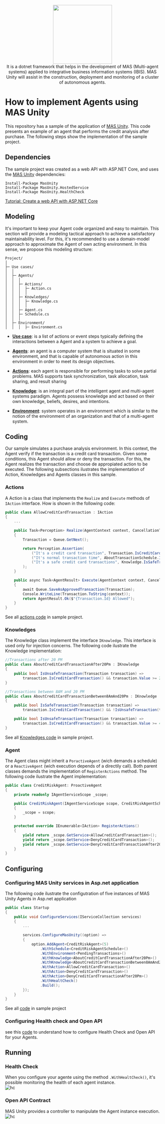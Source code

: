                                                                                                
<p align='center'>
    <img width=192" src="https://raw.githubusercontent.com/8T4/mas-unity/main/docs/imgs/logo.png" />
    <br/>It is a dotnet framework that helps in the development of MAS (Multi-agent systems) applied to integrative business information systems (IBIS). MAS Unity will assist in the construction, deployment and monitoring of a cluster of autonomous agents.
</p>

# How to implement Agents using MAS Unity
This repository has a sample of the application of [MAS Unity](https://github.com/8T4/mas-unity). This code presents an example of an agent that performs the credit analysis after purchase. The following steps show the implementation of the sample project.

## Dependencies
The sample project was created as a web API with ASP.NET Core, and uses the [MAS Unity](https://github.com/8T4/mas-unity) dependencies:

```
Install-Package MasUnity
Install-Package MasUnity.HostedService
Install-Package MasUnity.HealthCheck
```

[Tutorial: Create a web API with ASP.NET Core](https://docs.microsoft.com/en-us/aspnet/core/tutorials/first-web-api?view=aspnetcore-5.0&tabs=visual-studio)

## Modeling
It's important to keep your Agent code organized and easy to maintain. This section will provide a modeling tactical approach to achieve a satisfactory maintainability level. For this, it's recommended to use a domain-model approach to approximate the Agent of own acting environment. In this sense, we propose this modeling structure:

```
Project/
│  
├─ Use cases/
│  │  
│  ├─ Agents/
│  │  │
│  │  ├─ Actions/
│  │  │  ├─ Action.cs
│  │  │  │
│  │  ├─ Knowledges/
│  │  │  ├─ Knowledge.cs
│  │  │  │
│  │  ├─ Agent.cs
│  │  ├─ Schedule.cs
│  │  │  
│  ├─ Environment/
│  │  │  ├─ Environment.cs
```

- [**Use case**](https://en.wikipedia.org/wiki/Use_case): is a list of actions or event steps typically defining the interactions between a Agent and a system to achieve a goal. 
                                                                                                 
- [**Agents**](https://www.researchgate.net/publication/222827222): an agent is a computer system that is situated in some environment, and that is capable of autonomous action in this environment in order to meet its design objectives.
                                                                                                 
- [**Actions**](https://www.researchgate.net/publication/222827222): each agent is responsible for performing tasks to solve partial problems. MAS supports task synchronization, task allocation, task sharing, and result sharing
                                                                                                 
- [**Knowledge**](https://www.researchgate.net/publication/222827222): is an integral part of the intelligent agent and multi-agent systems paradigm. Agents possess knowledge and act based on their own knowledge, beliefs, desires, and intentions.

- [**Environment**](https://www.researchgate.net/publication/222827222): system operates in an environment which is similar to the notion of the environment of an organization and that of a multi-agent system.
                                                                                                 

## Coding
Our sample simulates a purchase analysis environment. In this context, the Agent verify if the transaction is a credit card transaction. Given some conditions, this Agent should allow or deny the transaction. For this, the Agent realizes the transaction and choose de appropiated action to be executed. The following subsections ilustrates the implementation of Action, Knowledges and Agents classes in this sample.                                                                                                    
                                                                                                 
### Actions
A Action is a class that implements the `Realize` and `Execute` methods of `IAction` interface. How is shown in the following code:
                                                                                                 
```c#
public class AllowCreditCardTransaction : IAction
{
    ...
                                                                                                 
    public Task<Perception> Realize(AgentContext context, CancellationToken cancellation)
    {
        Transaction = Queue.GetNext();

        return Perception.Assertion(
            ("It's a credit card transaction", Transaction.IsCreditCardTransaction()),
            ("It's normal transaction time", AboutTransactionSchedule.ItsNormalTransactionSchedule()),
            ("It's a safe credit card transactions", Knowledge.IsSafeTransaction(Transaction))
        );
    }

    public async Task<AgentResult> Execute(AgentContext context, CancellationToken cancellation)
    {
        await Queue.SaveAsApprovedTransaction(Transaction);
        Console.WriteLine(Transaction.ToString(context));
        return AgentResult.Ok($"{Transaction.Id} Allowed");
    }
}  
```
See all [actions code](https://github.com/8T4/mas-unity-sample/tree/main/MyBusiness.Compliance/RiskAnalysis/Agents/CreditRisk/Actions) in sample project.


### Knowledges
The Knowledge class implement the interface `IKnowledge`. This interface is used only for injection concerns. The following code ilustrate the Knowledge implementation:
                 
```c#
//Transactions after 20 PM               
public class AboutCreditCardTransactionAfter20Pm : IKnowledge
{
    public bool IsUnsafeTransaction(Transaction transaction) =>
        transaction.IsCreditCardTransaction() && transaction.Value >= 2500 && transaction.ReliabilityRating <= 3;
}

//Transactions between 8AM and 20 PM                  
public class AboutCreditCardTransactionBetween8AmAnd20Pm : IKnowledge
{
    public bool IsSafeTransaction(Transaction transaction) =>
        transaction.IsCreditCardTransaction() && !IsUnsafeTransaction(transaction);

    public bool IsUnsafeTransaction(Transaction transaction) =>
        transaction.IsCreditCardTransaction() && transaction.Value >= 4500 && transaction.ReliabilityRating < 3;
}
```
See all [Knowledges code](https://github.com/8T4/mas-unity-sample/tree/main/MyBusiness.Compliance/RiskAnalysis/Agents/CreditRisk/Knowledges) in sample project.
                 
### Agent
The Agent class might inherit a `PoractiveAgent` (wich demands a schedule) or a `ReactiveAgent` (wich execution depends of a directily call). Both parent classes demands the implementation of `RegisterActions` method. The following code ilustrate the Agent implementation:

```c#
public class CreditRiskAgent: ProactiveAgent
{
    private readonly IAgentServiceScope _scope;

    public CreditRiskAgent(IAgentServiceScope scope, CreditRiskAgentSchedule schedule) : base(schedule)
    {
        _scope = scope;
    }

    protected override IEnumerable<IAction> RegisterActions()
    {
        yield return _scope.GetService<AllowCreditCardTransaction>();
        yield return _scope.GetService<DenyCreditCardTransaction>();
        yield return _scope.GetService<DenyCreditCardTransactionAfter20Pm>();
    }
}
```

## Configuring
                 
### Configuring MAS Unity services in Asp.net application

The following code ilustrate the configutration of five instances of MAS Unity Agents in Asp.net application

```c#
public class Startup
{
    public void ConfigureServices(IServiceCollection services)
    {
        ...
                 
        services.ConfigureMasUnity((option) =>
        {
            option.AddAgent<CreditRiskAgent>(5)
                .WithSchedule<CreditRiskAgentSchedule>()
                .WithEnvironment<PendingTransactions>()
                .WithKnowledge<AboutCreditCardTransactionAfter20Pm>()
                .WithKnowledge<AboutCreditCardTransactionBetween8AmAnd20Pm>()
                .WithAction<AllowCreditCardTransaction>()
                .WithAction<DenyCreditCardTransaction>()
                .WithAction<DenyCreditCardTransactionAfter20Pm>()
                .WithHealtCheck()
                .Build();
        });
    }
}                 
```
See all [code](https://github.com/8T4/mas-unity-sample/blob/main/MyBusiness.Compliance/Startup.cs) in sample project
                 
### Configuring Health check and Open API

see this [code](https://github.com/8T4/mas-unity-sample/blob/main/MyBusiness.Compliance/Configuration/DependencyInjection.cs) to understand how to configure Health Check and Open API for your Agents.
                 
## Running
### Health Check
When you configure your agente using the method `.WithHealtCheck()`, it's possible monitoring the health of each agent instance.                 
![hc](https://raw.githubusercontent.com/8T4/mas-unity-sample/main/docs/imgs/hc.png)

### Open API Contract
MAS Unity provides a controller to manipulate the Agent instance execution.         
![hc](https://raw.githubusercontent.com/8T4/mas-unity-sample/main/docs/imgs/oa.png)         
